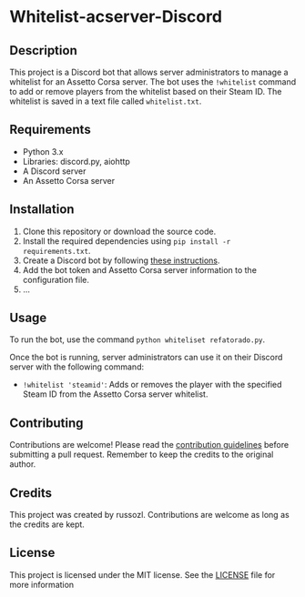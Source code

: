 # Whitelist-acserver-Discord

## Description
This project is a Discord bot that allows server administrators to manage a whitelist for an Assetto Corsa server. The bot uses the `!whitelist` command to add or remove players from the whitelist based on their Steam ID. The whitelist is saved in a text file called `whitelist.txt`.

## Requirements
- Python 3.x
- Libraries: discord.py, aiohttp
- A Discord server
- An Assetto Corsa server

## Installation
1. Clone this repository or download the source code.
2. Install the required dependencies using `pip install -r requirements.txt`.
3. Create a Discord bot by following [these instructions](https://discordpy.readthedocs.io/en/latest/discord.html).
4. Add the bot token and Assetto Corsa server information to the configuration file.
5. ...

## Usage
To run the bot, use the command `python whiteliset refatorado.py`.

Once the bot is running, server administrators can use it on their Discord server with the following command:
- `!whitelist 'steamid'`: Adds or removes the player with the specified Steam ID from the Assetto Corsa server whitelist.

## Contributing
Contributions are welcome! Please read the [contribution guidelines](CONTRIBUTING.md) before submitting a pull request. Remember to keep the credits to the original author.

## Credits
This project was created by russozl. Contributions are welcome as long as the credits are kept.

## License
This project is licensed under the MIT license. See the [LICENSE](LICENSE) file for more information
